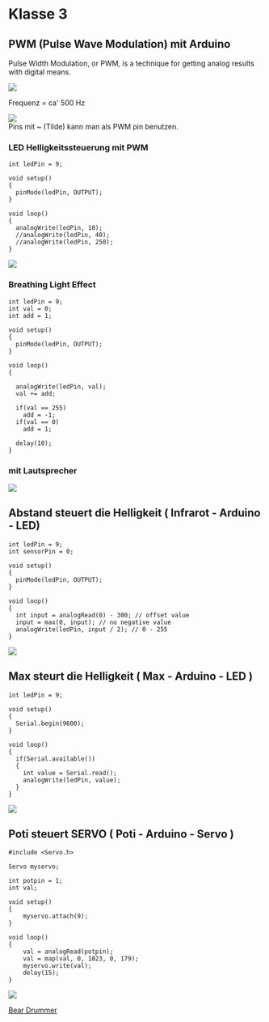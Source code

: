 # Klasse 3

## PWM (Pulse Wave Modulation) mit Arduino

Pulse Width Modulation, or PWM, is a technique for getting analog results with digital means. 

![](k3/img/pwm.gif)

Frequenz = ca' 500 Hz

![](k3/img/tilde.png)  
Pins mit ~ (Tilde) kann man als PWM pin benutzen.

### LED Helligkeitssteuerung mit PWM

```
int ledPin = 9;     

void setup()
{
  pinMode(ledPin, OUTPUT); 
}

void loop()
{
  analogWrite(ledPin, 10);
  //analogWrite(ledPin, 40);
  //analogWrite(ledPin, 250);
}
```

![](k3/img/pwm_bb.png)

### Breathing Light Effect

```
int ledPin = 9;     
int val = 0;
int add = 1;

void setup()
{
  pinMode(ledPin, OUTPUT); 
}

void loop()
{
  
  analogWrite(ledPin, val);
  val += add;

  if(val == 255)
    add = -1;
  if(val == 0)
    add = 1;

  delay(10);
}
```


### mit Lautsprecher

![](k3/img/speaker.png)


## Abstand steuert die Helligkeit ( Infrarot - Arduino - LED)

```
int ledPin = 9;  
int sensorPin = 0;   

void setup()
{
  pinMode(ledPin, OUTPUT); 
}

void loop()
{
  int input = analogRead(0) - 300; // offset value 
  input = max(0, input); // no negative value
  analogWrite(ledPin, input / 2); // 0 - 255
}
```
![](k3/img/infra.png)	

## Max steurt die Helligkeit ( Max - Arduino - LED )


```
int ledPin = 9;

void setup()
{
  Serial.begin(9600);
}

void loop()
{
  if(Serial.available())
  {
    int value = Serial.read();
    analogWrite(ledPin, value);
  }
}
```
![](k3/img/sender.png)


## Poti steuert SERVO ( Poti - Arduino - Servo )   

```
#include <Servo.h>

Servo myservo; 

int potpin = 1;  
int val; 

void setup()
{
    myservo.attach(9); 
}

void loop()
{
    val = analogRead(potpin);           
    val = map(val, 0, 1023, 0, 179);    
    myservo.write(val);                  
    delay(15);                           
}
```
![](k3/img/servo.png)

[Bear Drummer](https://www.youtube.com/watch?v=21lY4aIEkT0)
